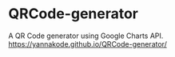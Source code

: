 # QRCode-generator
A QR Code generator using Google Charts API.
https://yannakode.github.io/QRCode-generator/
